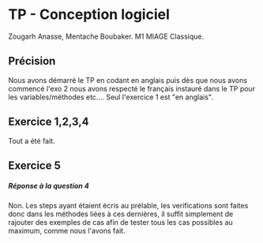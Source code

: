 # TP - Conception logiciel
Zougarh Anasse, Mentache Boubaker.
M1 MIAGE Classique.

## Précision
Nous avons démarré le TP en codant en anglais puis dès que nous avons commencé l'exo 2 nous avons respecté le
français instauré dans le TP pour les variables/méthodes etc.... Seul l'exercice 1 est "en anglais".


## Exercice 1,2,3,4

Tout a été fait.

## Exercice 5



##### Réponse à la question 4
Non. Les steps ayant étaient écris au prélable, les verifications sont faites donc dans les méthodes liées 
à ces dernières, il suffit simplement de rajouter des exemples de cas afin de tester
tous les cas possibles au maximum, comme nous l'avons fait.

